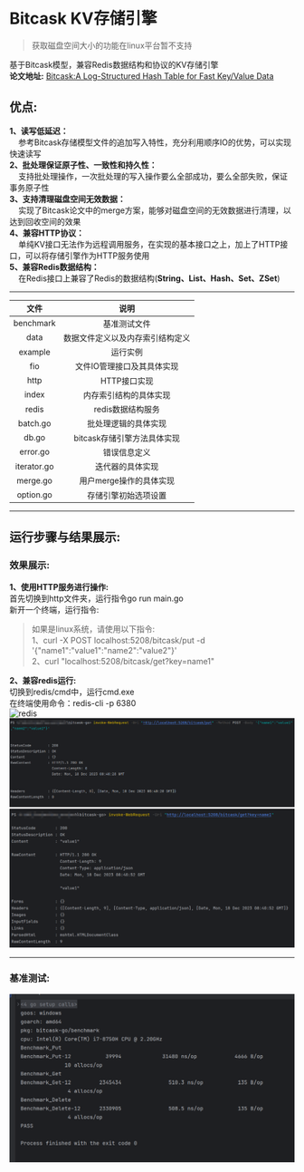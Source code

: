# Bitcask KV存储引擎  

> 获取磁盘空间大小的功能在linux平台暂不支持


基于Bitcask模型，兼容Redis数据结构和协议的KV存储引擎  
**论文地址:**
[Bitcask:A Log-Structured Hash Table for Fast Key/Value Data](https://riak.com/assets/bitcask-intro.pdf)  

## 优点:  
**1、读写低延迟：**  
&nbsp;&nbsp;&nbsp;&nbsp;参考Bitcask存储模型文件的追加写入特性，充分利用顺序IO的优势，可以实现快速读写  
**2、批处理保证原子性、一致性和持久性：**  
&nbsp;&nbsp;&nbsp;&nbsp;支持批处理操作，一次批处理的写入操作要么全部成功，要么全部失败，保证事务原子性  
**3、支持清理磁盘空间无效数据：**  
&nbsp;&nbsp;&nbsp;&nbsp;实现了Bitcask论文中的merge方案，能够对磁盘空间的无效数据进行清理，以达到回收空间的效果  
**4、兼容HTTP协议：**  
&nbsp;&nbsp;&nbsp;&nbsp;单纯KV接口无法作为远程调用服务，在实现的基本接口之上，加上了HTTP接口，可以将存储引擎作为HTTP服务使用  
**5、兼容Redis数据结构：**  
&nbsp;&nbsp;&nbsp;&nbsp;在Redis接口上兼容了Redis的数据结构(**String、List、Hash、Set、ZSet**)

---

|文件|说明|
|:-:|:-:|
|benchmark|基准测试文件|
|data|数据文件定义以及内存索引结构定义|
|example|运行实例|
|fio|文件IO管理接口及其具体实现|
|http|HTTP接口实现|
|index|内存索引结构的具体实现|
|redis|redis数据结构服务|
|batch.go|批处理逻辑的具体实现|
|db.go|bitcask存储引擎方法具体实现|
|error.go|错误信息定义|
|iterator.go|迭代器的具体实现|
|merge.go|用户merge操作的具体实现|
|option.go|存储引擎初始选项设置|

---
## 运行步骤与结果展示:
### 效果展示:
**1、使用HTTP服务进行操作:**  
首先切换到http文件夹，运行指令go run main.go  
新开一个终端，运行指令:  
> 如果是linux系统，请使用以下指令:  
1、curl -X POST localhost:5208/bitcask/put -d '{"name1":"value1":"name2":"value2"}'  
2、curl "localhost:5208/bitcask/get?key=name1"

**2、兼容redis运行:**  
切换到redis/cmd中，运行cmd.exe  
在终端使用命令：redis-cli -p 6380  
![redis](images/redis/png)
![发送post请求](images/post.png)
![发送get请求](images/get.png)
<br>

****
### 基准测试:
![基准测试结果](images/benchmark_test.png)
